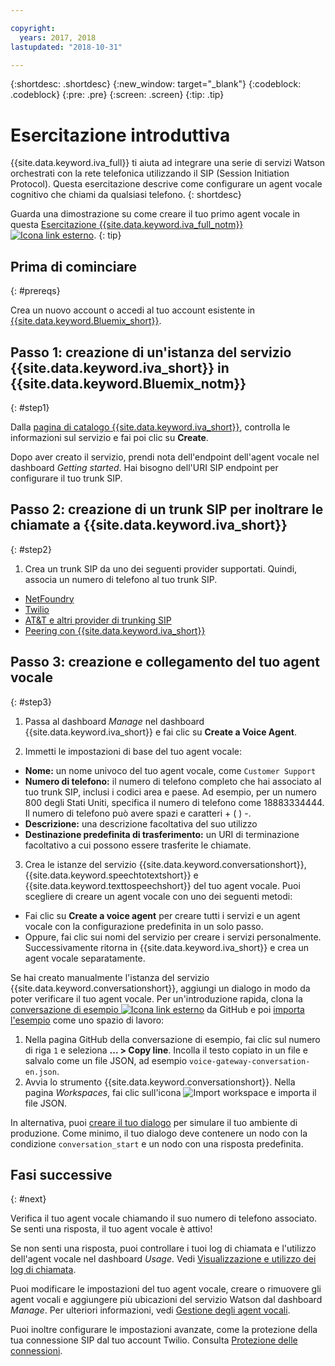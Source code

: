 ```yaml
---

copyright:
  years: 2017, 2018
lastupdated: "2018-10-31"

---
```


{:shortdesc: .shortdesc}
{:new_window: target="_blank"}
{:codeblock: .codeblock}
{:pre: .pre}
{:screen: .screen}
{:tip: .tip}

# Esercitazione introduttiva
{{site.data.keyword.iva_full}} ti aiuta ad integrare una serie di servizi Watson orchestrati con la rete telefonica utilizzando il SIP (Session Initiation Protocol). Questa esercitazione descrive come configurare un agent vocale cognitivo che chiami da qualsiasi telefono.
{: shortdesc}

Guarda una dimostrazione su come creare il tuo primo agent vocale in questa [Esercitazione {{site.data.keyword.iva_full_notm}} ![Icona link esterno](../../icons/launch-glyph.svg "Icona link esterno")](https://developer.ibm.com/tv/building-voice-enabled-cognitive-applications-with-watson/).
{: tip}

## Prima di cominciare
{: #prereqs}

Crea un nuovo account o accedi al tuo account esistente in [{{site.data.keyword.Bluemix_short}}](https://console.bluemix.net/).

## Passo 1: creazione di un'istanza del servizio {{site.data.keyword.iva_short}} in {{site.data.keyword.Bluemix_notm}}
{: #step1}

Dalla [pagina di catalogo {{site.data.keyword.iva_short}}](https://console.bluemix.net/catalog/services/voice-agent-with-watson), controlla le informazioni sul servizio e fai poi clic su **Create**.

Dopo aver creato il servizio, prendi nota dell'endpoint dell'agent vocale nel dashboard _Getting started_. Hai bisogno dell'URI SIP endpoint per configurare il tuo trunk SIP.

## Passo 2: creazione di un trunk SIP per inoltrare le chiamate a {{site.data.keyword.iva_short}}
{: #step2}

1. Crea un trunk SIP da uno dei seguenti provider supportati. Quindi, associa un numero di telefono al tuo trunk SIP.

  * [NetFoundry](connect-SIP.html#NetFoundry-setup)
  * [Twilio](connect-SIP.html#twilio-setup)
  * [AT&T e altri provider di trunking SIP](connect-SIP.html#att-other)
  * [Peering con {{site.data.keyword.iva_short}}](connect-SIP.html#peering)

## Passo 3: creazione e collegamento del tuo agent vocale
{: #step3}

1. Passa al dashboard _Manage_ nel dashboard {{site.data.keyword.iva_short}} e fai clic su **Create a Voice Agent**.

2. Immetti le impostazioni di base del tuo agent vocale:
  * **Nome:** un nome univoco del tuo agent vocale, come `Customer Support`
  * **Numero di telefono:** il numero di telefono completo che hai associato al tuo trunk SIP, inclusi i codici area e paese. Ad esempio, per un numero 800 degli Stati Uniti, specifica il numero di telefono come 18883334444. Il numero di telefono può avere spazi e caratteri + ( ) -.
  * **Descrizione:** una descrizione facoltativa del suo utilizzo
  * **Destinazione predefinita di trasferimento:** un URI di terminazione facoltativo a cui possono essere trasferite le chiamate. 

3. Crea le istanze del servizio {{site.data.keyword.conversationshort}}, {{site.data.keyword.speechtotextshort}} e {{site.data.keyword.texttospeechshort}} del tuo agent vocale. Puoi scegliere di creare un agent vocale con uno dei seguenti metodi:
  * Fai clic su **Create a voice agent** per creare tutti i servizi e un agent vocale con la configurazione predefinita in un solo passo.
  * Oppure, fai clic sui nomi del servizio per creare i servizi personalmente. Successivamente ritorna in {{site.data.keyword.iva_short}} e crea un agent vocale separatamente.

   Se hai creato manualmente l'istanza del servizio {{site.data.keyword.conversationshort}}, aggiungi un dialogo in modo da poter verificare il tuo agent vocale.  Per un'introduzione rapida, clona la [conversazione di esempio ![Icona link esterno](../../icons/launch-glyph.svg "Icona link esterno")](https://github.com/WASdev/sample.voice.gateway/blob/master/conversation/voice-gateway-conversation-en.json) da GitHub e poi [importa l'esempio](../conversation/configure-workspace.html#creating-workspaces) come uno spazio di lavoro:

   1. Nella pagina GitHub della conversazione di esempio, fai clic sul numero di riga `1` e seleziona **... > Copy line**. Incolla il testo copiato in un file e salvalo come un file JSON, ad esempio `voice-gateway-conversation-en.json`.
   2. Avvia lo strumento {{site.data.keyword.conversationshort}}. Nella pagina _Workspaces_, fai clic sull'icona ![Import workspace](../conversation/images/workspace_import.png) e importa il file JSON.

  In alternativa, puoi [creare il tuo dialogo](../conversation/dialog-build.html) per simulare il tuo ambiente di produzione. Come minimo, il tuo dialogo deve contenere un nodo con la condizione `conversation_start` e un nodo con una risposta predefinita.


## Fasi successive
{: #next}

Verifica il tuo agent vocale chiamando il suo numero di telefono associato. Se senti una risposta, il tuo agent vocale è attivo!

Se non senti una risposta, puoi controllare i tuoi log di chiamata e l'utilizzo dell'agent vocale nel dashboard _Usage_. Vedi [Visualizzazione e utilizzo dei log di chiamata](logging.html).

Puoi modificare le impostazioni del tuo agent vocale, creare o rimuovere gli agent vocali e aggiungere più ubicazioni del servizio Watson dal dashboard _Manage_. Per ulteriori informazioni, vedi [Gestione degli agent vocali](managing.html).

Puoi inoltre configurare le impostazioni avanzate, come la protezione della tua connessione SIP dal tuo account Twilio. Consulta [Protezione delle connessioni](secure-trunking.html).
